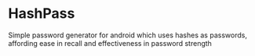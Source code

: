 HashPass
========

Simple password generator for android which uses hashes as passwords, affording ease in recall and effectiveness in password strength
